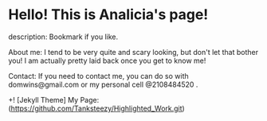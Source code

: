 <html>
 
<body>
 
<h1>Hello! This is Analicia's page!</h1>

<p>description: Bookmark if you like.</p>

</body> About me: I tend to be very quite and scary looking, 
but don't let that bother you! I am actually pretty laid back once you get to know me!
 
<p> Contact: If you need to contact me, you can do so with
domwins@gmail.com or my personal cell @2108484520 .</p>
 
+! [Jekyll Theme] My Page: (https://github.com/Tanksteezy/Highlighted_Work.git)


